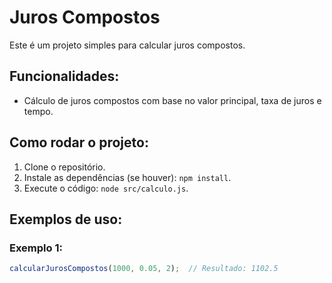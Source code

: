 # Juros Compostos

Este é um projeto simples para calcular juros compostos.

## Funcionalidades:
- Cálculo de juros compostos com base no valor principal, taxa de juros e tempo.

## Como rodar o projeto:
1. Clone o repositório.
2. Instale as dependências (se houver): `npm install`.
3. Execute o código: `node src/calculo.js`.

## Exemplos de uso:

### Exemplo 1:
```javascript
calcularJurosCompostos(1000, 0.05, 2);  // Resultado: 1102.5
